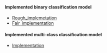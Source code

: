 #### Implemented binary classification model
- [Rough_implemetation](https://colab.research.google.com/drive/1hfhBt6zP-HokMvw3Mr4HInDVL5qs2c8_?usp=sharing)
- [Fair_implementation](https://colab.research.google.com/drive/1aMG52y1arGzld4I5rrbB7yC1-JvMUzsM?usp=sharing)

#### Implemented multi-class classification model
- [Implementation](https://colab.research.google.com/drive/1kvu3tG0sV28t3NAQ2BUUfleRChxsy9nE?usp=sharing)
